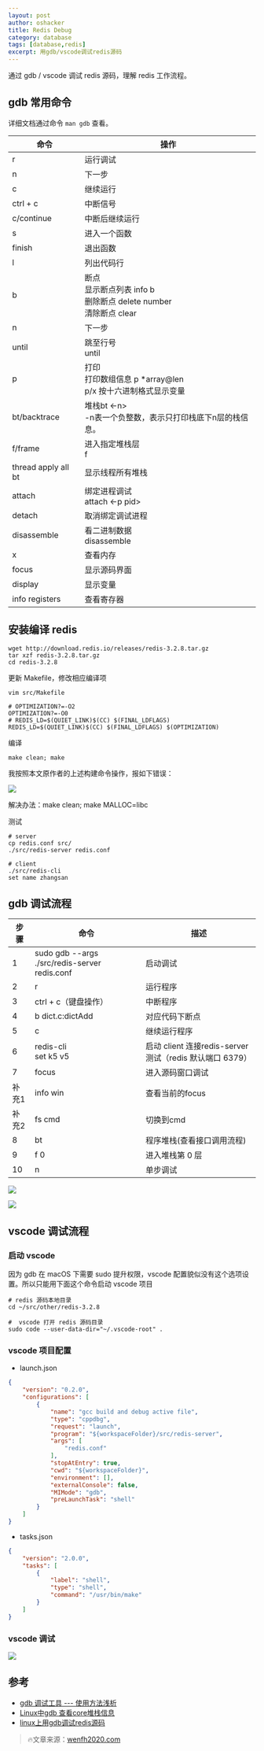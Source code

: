 ```yaml
---
layout: post 
author: oshacker
title: Redis Debug
category: database
tags: [database,redis]
excerpt: 用gdb/vscode调试redis源码
---
```



通过 gdb / vscode 调试 redis 源码，理解 redis 工作流程。

## gdb 常用命令

详细文档通过命令 `man gdb` 查看。

| 命令                | 操作                                                                       |
| ------------------- | -------------------------------------------------------------------------- |
| r                   | 运行调试                                                                   |
| n                   | 下一步                                                                     |
| c                   | 继续运行                                                                   |
| ctrl + c            | 中断信号                                                                   |
| c/continue          | 中断后继续运行                                                             |
| s                   | 进入一个函数                                                               |
| finish              | 退出函数                                                                   |
| l                   | 列出代码行                                                                 |
| b                   | 断点<br/>显示断点列表 info b<br/>删除断点 delete number<br/>清除断点 clear |
| n                   | 下一步                                                                     |
| until               | 跳至行号<br/>until <number>                                                |
| p                   | 打印<br/>打印数组信息 p *array@len<br/>p/x 按十六进制格式显示变量          |
| bt/backtrace        | 堆栈bt <-n><br/>-n表一个负整数，表示只打印栈底下n层的栈信息。              |
| f/frame             | 进入指定堆栈层<br/> f <number>                                             |
| thread apply all bt | 显示线程所有堆栈                                                           |
| attach              | 绑定进程调试<br/>attach <-p pid>                                           |
| detach              | 取消绑定调试进程                                                           |
| disassemble         | 看二进制数据<br/>disassemble <func>                                        |
| x                   | 查看内存                                                                   |
| focus               | 显示源码界面                                                               |
| display             | 显示变量                                                                   |
| info registers      | 查看寄存器                                                                 |

## 安装编译 redis

```shell
wget http://download.redis.io/releases/redis-3.2.8.tar.gz
tar xzf redis-3.2.8.tar.gz
cd redis-3.2.8
```

更新 Makefile，修改相应编译项

```shell
vim src/Makefile
```

```shell
# OPTIMIZATION?=-O2
OPTIMIZATION?=-O0
# REDIS_LD=$(QUIET_LINK)$(CC) $(FINAL_LDFLAGS)
REDIS_LD=$(QUIET_LINK)$(CC) $(FINAL_LDFLAGS) $(OPTIMIZATION)
```

编译

```shell
make clean; make
```

我按照本文原作者的上述构建命令操作，报如下错误：

![](https://www.coderap.cn/assets/images/2020/05/redis_error1.png)

解决办法：make clean; make MALLOC=libc

测试
```shell
# server
cp redis.conf src/
./src/redis-server redis.conf

# client
./src/redis-cli
set name zhangsan
```

## gdb 调试流程

| 步骤 | 命令                                          | 描述                                                    |
| ---- | --------------------------------------------- | ------------------------------------------------------- |
| 1    | sudo gdb --args ./src/redis-server redis.conf | 启动调试                                                |
| 2    | r                                             | 运行程序                                                |
| 3    | ctrl + c（键盘操作）                          | 中断程序                                                |
| 4    | b dict.c:dictAdd                              | 对应代码下断点                                          |
| 5    | c                                             | 继续运行程序                                            |
| 6    | redis-cli<br/>set k5 v5                       | 启动 client 连接redis-server测试（redis 默认端口 6379） |
| 7    | focus                                         | 进入源码窗口调试                                        |
| 补充1 | info win                                     |  查看当前的focus                                        |
| 补充2 | fs cmd                                        | 切换到cmd                                             |
| 8    | bt                                            | 程序堆栈(查看接口调用流程)                              |
| 9    | f 0                                           | 进入堆栈第 0 层                                         |
| 10   | n                                             | 单步调试                                                |

![](https://www.coderap.cn/assets/images/2020/05/redis1.png)

![](https://www.coderap.cn/assets/images/2020/05/redis2.png)

## vscode 调试流程

### 启动 vscode

因为 gdb 在 macOS 下需要 sudo 提升权限，vscode 配置貌似没有这个选项设置。所以只能用下面这个命令启动 vscode 项目

```shell
# redis 源码本地目录
cd ~/src/other/redis-3.2.8

#  vscode 打开 redis 源码目录
sudo code --user-data-dir="~/.vscode-root" .
```

### vscode 项目配置

* launch.json

```json
{
    "version": "0.2.0",
    "configurations": [
        {
            "name": "gcc build and debug active file",
            "type": "cppdbg",
            "request": "launch",
            "program": "${workspaceFolder}/src/redis-server",
            "args": [
                "redis.conf"
            ],
            "stopAtEntry": true,
            "cwd": "${workspaceFolder}",
            "environment": [],
            "externalConsole": false,
            "MIMode": "gdb",
            "preLaunchTask": "shell"
        }
    ]
}
```

* tasks.json

```json
{
    "version": "2.0.0",
    "tasks": [
        {
            "label": "shell",
            "type": "shell",
            "command": "/usr/bin/make"
        }
    ]
}
```

### vscode 调试

![](https://www.coderap.cn/assets/images/2020/05/redis3.png)

## 参考

* [gdb 调试工具 --- 使用方法浅析](https://blog.csdn.net/men_wen/article/details/75220102)
* [Linux中gdb 查看core堆栈信息](https://blog.csdn.net/suxinpingtao51/article/details/12072559)
* [linux上用gdb调试redis源码](https://www.jianshu.com/p/692d1cd27e9b)

> 🔥文章来源：[wenfh2020.com](https://wenfh2020.com/)

